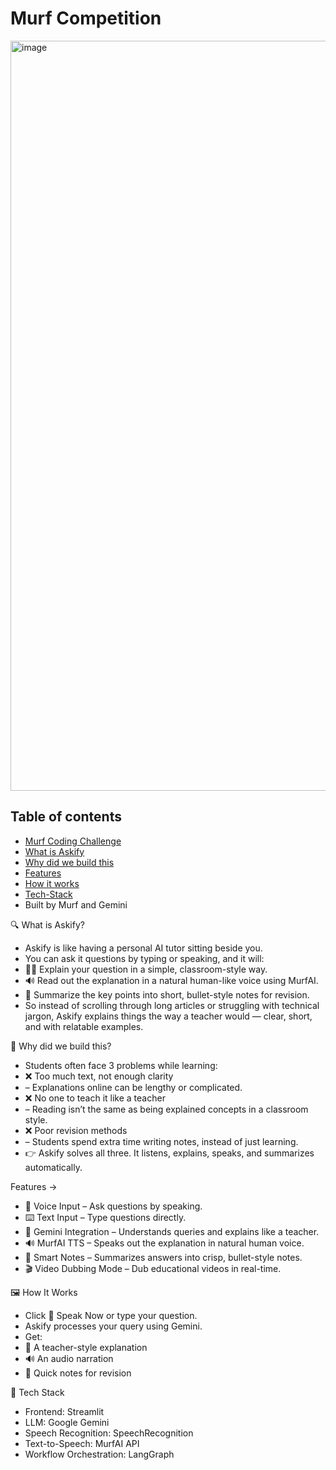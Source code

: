 # Murf Competition
<img width="4000" height="1200" alt="image" src="https://github.com/user-attachments/assets/78fcebb4-67bc-410d-b0e5-61df6311946e" />

## Table of contents
<!-- toc -->

* [Murf Coding Challenge](#murf-coding-challenge)
* [What is Askify](#🔍-What-is-Askify)
* [Why did we build this](#🎯-Why-did-we-build-this?)
* [Features](#Features)
* [How it works](#🖼️-How-It-Works)
* [Tech-Stack](#🚀-Tech-Stack)
* Built by Murf and Gemini

<!-- tocstop -->
🔍 What is Askify?
* Askify is like having a personal AI tutor sitting beside you.
* You can ask it questions by typing or speaking, and it will:
* 🧑‍🏫 Explain your question in a simple, classroom-style way.
* 🔊 Read out the explanation in a natural human-like voice using MurfAI.
* 📝 Summarize the key points into short, bullet-style notes for revision.
* So instead of scrolling through long articles or struggling with technical jargon, Askify explains things the way a teacher would — clear, short, and with relatable examples.

🎯 Why did we build this?
* Students often face 3 problems while learning:
* ❌ Too much text, not enough clarity
* – Explanations online can be lengthy or complicated.
* ❌ No one to teach it like a teacher
* – Reading isn’t the same as being explained concepts in a classroom style.
* ❌ Poor revision methods
* – Students spend extra time writing notes, instead of just learning.
* 👉 Askify solves all three. It listens, explains, speaks, and summarizes automatically.

Features ->
* 🎤 Voice Input – Ask questions by speaking.
* ⌨️ Text Input – Type questions directly.
* 🧠 Gemini Integration – Understands queries and explains like a teacher.
* 🔊 MurfAI TTS – Speaks out the explanation in natural human voice.
* 📝 Smart Notes – Summarizes answers into crisp, bullet-style notes.
* 🎬 Video Dubbing Mode – Dub educational videos in real-time.

🖼️ How It Works
* Click 🎤 Speak Now or type your question.
* Askify processes your query using Gemini.
* Get:
* 📖 A teacher-style explanation
* 🔊 An audio narration
* 📝 Quick notes for revision

🚀 Tech Stack
* Frontend: Streamlit
* LLM: Google Gemini
* Speech Recognition: SpeechRecognition
* Text-to-Speech: MurfAI API
* Workflow Orchestration: LangGraph
